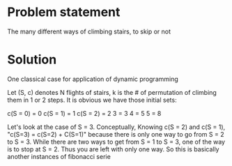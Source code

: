 # Problem statement
  The many different ways of climbing stairs, to skip or not

# Solution
  One classical case for application of dynamic programming

  Let (S, c) denotes N flights of stairs, k is the # of permutation of climbing them in 1 or 2 steps. It is obvious we have those initial sets:

  c(S = 0) = 0
  c(S = 1) = 1
  c(S = 2) = 2
        3  = 3
        4  = 5
        5  = 8

  Let's look at the case of S = 3. Conceptually, Knowing c(S = 2) and c(S = 1),      "c(S=3) = c(S=2) + C(S=1)" because there is only one way to go from S = 2 to S = 3. While there are two ways to get from S = 1 to S = 3, one of the way is to stop at S = 2. Thus you are left with only one way. So this is basically another instances of fibonacci serie